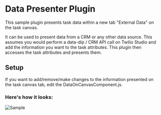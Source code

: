 # Data Presenter Plugin

This sample plugin presents task data within a new tab "External Data" on the task canvas.

It can be used to present data from a CRM or any other data source. This assumes you would perform a data-dip / CRM API call on Twilio Studio and add the information you want to the task attributes. This plugin then accesses the task attributes and presents them.

## Setup

If you want to add/remove/make changes to the information presented on the task canvas tab, edit the DataOnCanvasComponent.js.


### Here's how it looks:

![Sample](https://user-images.githubusercontent.com/98812531/191977550-fb4b65f4-1cde-4f6b-918c-2c4c4d46b6c2.png)
